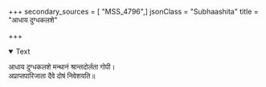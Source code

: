 +++
secondary_sources = [ "MSS_4796",]
jsonClass = "Subhaashita"
title = "आधाय दुग्धकलशे"

+++

<details open><summary>Text</summary>

आधाय दुग्धकलशे मन्थानं श्रान्तदोर्लता गोपी।  
अप्राप्तपारिजाता दैवे दोषं निवेशयति॥
</details>
